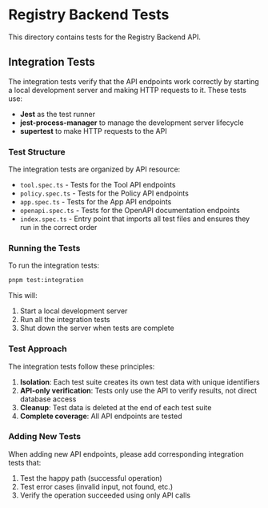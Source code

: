 # Registry Backend Tests

This directory contains tests for the Registry Backend API.

## Integration Tests

The integration tests verify that the API endpoints work correctly by starting a local development server and making HTTP requests to it. These tests use:

- **Jest** as the test runner
- **jest-process-manager** to manage the development server lifecycle
- **supertest** to make HTTP requests to the API

### Test Structure

The integration tests are organized by API resource:

- `tool.spec.ts` - Tests for the Tool API endpoints
- `policy.spec.ts` - Tests for the Policy API endpoints
- `app.spec.ts` - Tests for the App API endpoints
- `openapi.spec.ts` - Tests for the OpenAPI documentation endpoints
- `index.spec.ts` - Entry point that imports all test files and ensures they run in the correct order

### Running the Tests

To run the integration tests:

```bash
pnpm test:integration
```

This will:

1. Start a local development server
2. Run all the integration tests
3. Shut down the server when tests are complete

### Test Approach

The integration tests follow these principles:

1. **Isolation**: Each test suite creates its own test data with unique identifiers
2. **API-only verification**: Tests only use the API to verify results, not direct database access
3. **Cleanup**: Test data is deleted at the end of each test suite
4. **Complete coverage**: All API endpoints are tested

### Adding New Tests

When adding new API endpoints, please add corresponding integration tests that:

1. Test the happy path (successful operation)
2. Test error cases (invalid input, not found, etc.)
3. Verify the operation succeeded using only API calls
